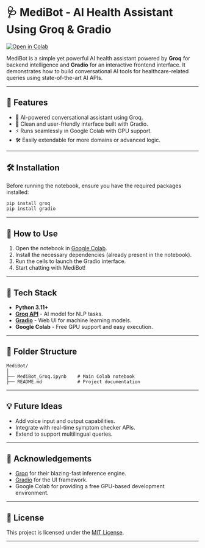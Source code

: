 

# 🩺 MediBot - AI Health Assistant Using Groq & Gradio

[![Open in Colab](https://colab.research.google.com/assets/colab-badge.svg)](https://colab.research.google.com/github/madhavdasm/MediBot/blob/main/MediBot_Groq.ipynb)

MediBot is a simple yet powerful AI health assistant powered by **Groq** for backend intelligence and **Gradio** for an interactive frontend interface. It demonstrates how to build conversational AI tools for healthcare-related queries using state-of-the-art AI APIs.

---

## 🚀 Features

* 🤖 AI-powered conversational assistant using Groq.
* 💬 Clean and user-friendly interface built with Gradio.
* ⚡ Runs seamlessly in Google Colab with GPU support.
* 🛠️ Easily extendable for more domains or advanced logic.

---

## 🛠️ Installation

Before running the notebook, ensure you have the required packages installed:

```bash
pip install groq
pip install gradio
```

---

## 📓 How to Use

1. Open the notebook in [Google Colab](https://colab.research.google.com/github/madhavdasm/MediBot/blob/main/MediBot_Groq.ipynb).
2. Install the necessary dependencies (already present in the notebook).
3. Run the cells to launch the Gradio interface.
4. Start chatting with MediBot!

---

## 🔧 Tech Stack

* **Python 3.11+**
* [**Groq API**](https://groq.com/) - AI model for NLP tasks.
* [**Gradio**](https://www.gradio.app/) - Web UI for machine learning models.
* **Google Colab** - Free GPU support and easy execution.

---

## 📂 Folder Structure

```
MediBot/
│
├── MediBot_Groq.ipynb    # Main Colab notebook
├── README.md             # Project documentation
```

---

## 💡 Future Ideas

* Add voice input and output capabilities.
* Integrate with real-time symptom checker APIs.
* Extend to support multilingual queries.

---

## 🙌 Acknowledgements

* [Groq](https://groq.com/) for their blazing-fast inference engine.
* [Gradio](https://www.gradio.app/) for the UI framework.
* Google Colab for providing a free GPU-based development environment.

---

## 📜 License

This project is licensed under the [MIT License](LICENSE).

---

